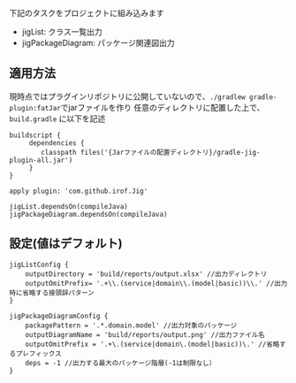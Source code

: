 下記のタスクをプロジェクトに組み込みます

* jigList: クラス一覧出力
* jigPackageDiagram: パッケージ関連図出力

## 適用方法
現時点ではプラグインリポジトリに公開していないので、`./gradlew gradle-plugin:fatJar`でjarファイルを作り
任意のディレクトリに配置した上で、`build.gradle` に以下を記述

```
buildscript {
     dependencies {
        classpath files('{Jarファイルの配置ディレクトリ}/gradle-jig-plugin-all.jar')
     }
}

apply plugin: 'com.github.irof.Jig'

jigList.dependsOn(compileJava)
jigPackageDiagram.dependsOn(compileJava)
```

## 設定(値はデフォルト)
```
jigListConfig {
    outputDirectory = 'build/reports/output.xlsx' //出力ディレクトリ
    outputOmitPrefix= '.+\\.(service|domain\\.(model|basic))\\.' //出力時に省略する接頭辞パターン
}

jigPackageDiagramConfig {
    packagePattern = '.*.domain.model' //出力対象のパッケージ
    outputDiagramName = 'build/reports/output.png' //出力ファイル名
    outputOmitPrefix = '.+\.(service|domain\.(model|basic))\.' //省略するプレフィックス
    deps = -1 //出力する最大のパッケージ階層(-1は制限なし）
}
```

